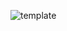 ![template](https://raw.githubusercontent.com/ShriIraCatalog/assets-one/refs/heads/master/2025/04/19/202504191836.png)
